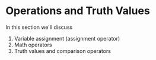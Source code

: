 # Operations and Truth Values

In this section we'll discuss

1. Variable assignment (assignment operator)
2. Math operators
3. Truth values and comparison operators

